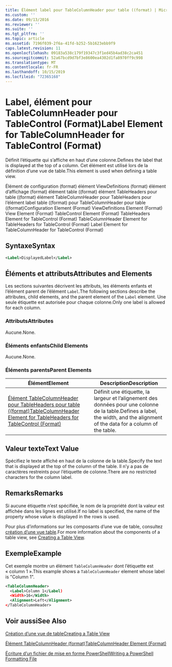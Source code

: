```yaml
---
title: Élément label pour TableColumnHeader pour table ((format) | Microsoft Docs
ms.custom: ''
ms.date: 09/13/2016
ms.reviewer: ''
ms.suite: ''
ms.tgt_pltfrm: ''
ms.topic: article
ms.assetid: 7196f039-2f6a-41fd-b252-5b1623ebb9f9
caps.latest.revision: 11
ms.openlocfilehash: 09183a538c179f19347c3f1ed45b4ad38c2ca451
ms.sourcegitcommit: 52a67bcd9d7bf3e8600ea4302d1fa8970ff9c998
ms.translationtype: MT
ms.contentlocale: fr-FR
ms.lasthandoff: 10/15/2019
ms.locfileid: "72365168"
---
```

# <a name="label-element-for-tablecolumnheader-for-tablecontrol-format"></a><span data-ttu-id="22dd1-102">Label, élément pour TableColumnHeader pour TableControl (Format)</span><span class="sxs-lookup"><span data-stu-id="22dd1-102">Label Element for TableColumnHeader for TableControl (Format)</span></span>

<span data-ttu-id="22dd1-103">Définit l’étiquette qui s’affiche en haut d’une colonne.</span><span class="sxs-lookup"><span data-stu-id="22dd1-103">Defines the label that is displayed at the top of a column.</span></span> <span data-ttu-id="22dd1-104">Cet élément est utilisé lors de la définition d’une vue de table.</span><span class="sxs-lookup"><span data-stu-id="22dd1-104">This element is used when defining a table view.</span></span>

<span data-ttu-id="22dd1-105">Élément de configuration (format) élément ViewDefinitions (format) élément d’affichage (format) élément table ((format) élément TableHeaders pour table ((format) élément TableColumnHeader pour TableHeaders pour l’élément label table ((format) pour TableColumnHeader pour table ((format)</span><span class="sxs-lookup"><span data-stu-id="22dd1-105">Configuration Element (Format) ViewDefinitions Element (Format) View Element (Format) TableControl Element (Format) TableHeaders Element for TableControl (Format) TableColumnHeader Element for TableHeaders for TableControl (Format) Label Element  for TableColumnHeader for TableControl (Format)</span></span>

## <a name="syntax"></a><span data-ttu-id="22dd1-106">Syntaxe</span><span class="sxs-lookup"><span data-stu-id="22dd1-106">Syntax</span></span>

```xml
<Label>DisplayedLabel</Label>

```

## <a name="attributes-and-elements"></a><span data-ttu-id="22dd1-107">Éléments et attributs</span><span class="sxs-lookup"><span data-stu-id="22dd1-107">Attributes and Elements</span></span>

<span data-ttu-id="22dd1-108">Les sections suivantes décrivent les attributs, les éléments enfants et l’élément parent de l’élément `Label`.</span><span class="sxs-lookup"><span data-stu-id="22dd1-108">The following sections describe the attributes, child elements, and the parent element of the `Label` element.</span></span> <span data-ttu-id="22dd1-109">Une seule étiquette est autorisée pour chaque colonne.</span><span class="sxs-lookup"><span data-stu-id="22dd1-109">Only one label is allowed for each column.</span></span>

### <a name="attributes"></a><span data-ttu-id="22dd1-110">Attributs</span><span class="sxs-lookup"><span data-stu-id="22dd1-110">Attributes</span></span>

<span data-ttu-id="22dd1-111">Aucune.</span><span class="sxs-lookup"><span data-stu-id="22dd1-111">None.</span></span>

### <a name="child-elements"></a><span data-ttu-id="22dd1-112">Éléments enfants</span><span class="sxs-lookup"><span data-stu-id="22dd1-112">Child Elements</span></span>

<span data-ttu-id="22dd1-113">Aucune.</span><span class="sxs-lookup"><span data-stu-id="22dd1-113">None.</span></span>

### <a name="parent-elements"></a><span data-ttu-id="22dd1-114">Éléments parents</span><span class="sxs-lookup"><span data-stu-id="22dd1-114">Parent Elements</span></span>

|<span data-ttu-id="22dd1-115">Élément</span><span class="sxs-lookup"><span data-stu-id="22dd1-115">Element</span></span>|<span data-ttu-id="22dd1-116">Description</span><span class="sxs-lookup"><span data-stu-id="22dd1-116">Description</span></span>|
|-------------|-----------------|
|[<span data-ttu-id="22dd1-117">Élément TableColumnHeader pour TableHeaders pour table ((format)</span><span class="sxs-lookup"><span data-stu-id="22dd1-117">TableColumnHeader Element for TableHeaders for TableControl  (Format)</span></span>](./tablecolumnheader-element-format.md)|<span data-ttu-id="22dd1-118">Définit une étiquette, la largeur et l’alignement des données pour une colonne de la table.</span><span class="sxs-lookup"><span data-stu-id="22dd1-118">Defines a label, the width, and the alignment of the data for a column of the table.</span></span>|

## <a name="text-value"></a><span data-ttu-id="22dd1-119">Valeur texte</span><span class="sxs-lookup"><span data-stu-id="22dd1-119">Text Value</span></span>

<span data-ttu-id="22dd1-120">Spécifiez le texte affiché en haut de la colonne de la table.</span><span class="sxs-lookup"><span data-stu-id="22dd1-120">Specify the text that is displayed at the top of the column of the table.</span></span> <span data-ttu-id="22dd1-121">Il n’y a pas de caractères restreints pour l’étiquette de colonne.</span><span class="sxs-lookup"><span data-stu-id="22dd1-121">There are no restricted characters for the column label.</span></span>

## <a name="remarks"></a><span data-ttu-id="22dd1-122">Remarks</span><span class="sxs-lookup"><span data-stu-id="22dd1-122">Remarks</span></span>

<span data-ttu-id="22dd1-123">Si aucune étiquette n’est spécifiée, le nom de la propriété dont la valeur est affichée dans les lignes est utilisé.</span><span class="sxs-lookup"><span data-stu-id="22dd1-123">If no label is specified, the name of the property whose value is displayed in the rows is used.</span></span>

<span data-ttu-id="22dd1-124">Pour plus d’informations sur les composants d’une vue de table, consultez [création d’une vue table](./creating-a-table-view.md).</span><span class="sxs-lookup"><span data-stu-id="22dd1-124">For more information about the components of a table view, see [Creating a Table View](./creating-a-table-view.md).</span></span>

## <a name="example"></a><span data-ttu-id="22dd1-125">Exemple</span><span class="sxs-lookup"><span data-stu-id="22dd1-125">Example</span></span>

<span data-ttu-id="22dd1-126">Cet exemple montre un élément `TableColumnHeader` dont l’étiquette est « column 1 ».</span><span class="sxs-lookup"><span data-stu-id="22dd1-126">This example shows a `TableColumnHeader` element whose label is "Column 1".</span></span>

```xml
<TableColumnHeader>
  <Label>Column 1</Label)
  <Width>16</Width>
  <Alignment>Left</Alignment>
</TableColumnHeader>
```

## <a name="see-also"></a><span data-ttu-id="22dd1-127">Voir aussi</span><span class="sxs-lookup"><span data-stu-id="22dd1-127">See Also</span></span>

[<span data-ttu-id="22dd1-128">Création d’une vue de table</span><span class="sxs-lookup"><span data-stu-id="22dd1-128">Creating a Table View</span></span>](./creating-a-table-view.md)

[<span data-ttu-id="22dd1-129">Élément TableColumnHeader (format)</span><span class="sxs-lookup"><span data-stu-id="22dd1-129">TableColumnHeader Element (Format)</span></span>](./tablecolumnheader-element-format.md)

[<span data-ttu-id="22dd1-130">Écriture d’un fichier de mise en forme PowerShell</span><span class="sxs-lookup"><span data-stu-id="22dd1-130">Writing a PowerShell Formatting File</span></span>](./writing-a-powershell-formatting-file.md)
